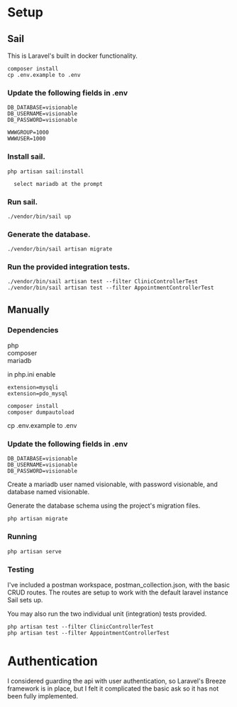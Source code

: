 # Setup

## Sail

This is Laravel's built in docker functionality.

```
composer install
cp .env.example to .env 
```

### Update the following fields in .env

```
DB_DATABASE=visionable 
DB_USERNAME=visionable 
DB_PASSWORD=visionable 

WWWGROUP=1000
WWWUSER=1000
```

### Install sail.

``` 
php artisan sail:install

  select mariadb at the prompt
```

### Run sail.

```
./vendor/bin/sail up
```

### Generate the database.

```
./vendor/bin/sail artisan migrate
```

### Run the provided integration tests.

```
./vendor/bin/sail artisan test --filter ClinicControllerTest
./vendor/bin/sail artisan test --filter AppointmentControllerTest
```

## Manually 

### Dependencies

php<br> 
composer<br>
mariadb<br> 

in php.ini enable

```
extension=mysqli 
extension=pdo_mysql
```

```
composer install 
composer dumpautoload 
```

cp .env.example to .env 

### Update the following fields in .env

```
DB_DATABASE=visionable 
DB_USERNAME=visionable 
DB_PASSWORD=visionable 
```

Create a mariadb user named visionable, with password visionable, and database named visionable. 

Generate the database schema using the project's migration files.

```
php artisan migrate 
```

### Running

```
php artisan serve 
```

### Testing

I've included a postman workspace, postman_collection.json, with the basic CRUD routes. The routes are setup to work with the default laravel instance Sail sets up. 

You may also run the two individual unit (integration) tests provided. 

```
php artisan test --filter ClinicControllerTest
php artisan test --filter AppointmentControllerTest
```

# Authentication

I considered guarding the api with user authentication, so Laravel's Breeze framework is in place, but I felt it complicated the basic ask so it has not been fully implemented.
